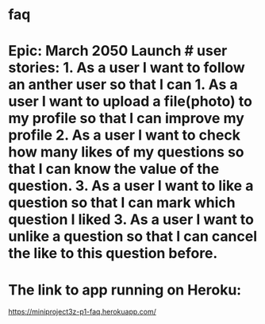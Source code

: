 # faq

<h1> Epic: March 2050 Launch
# user stories:
 1. As a user I want to follow an anther user so that I can 
 1. As a user I want to upload a file(photo) to my profile so that I can improve my profile
 2. As a user I want to check how many likes of my questions so that I can know the value of the question.
 3. As a user I want to like a question so that I can mark which question I liked
 3. As a user I want to unlike a question so that I can cancel the like to this question before.
 
 # The link to app running on Heroku:
 https://miniproject3z-p1-faq.herokuapp.com/
 
